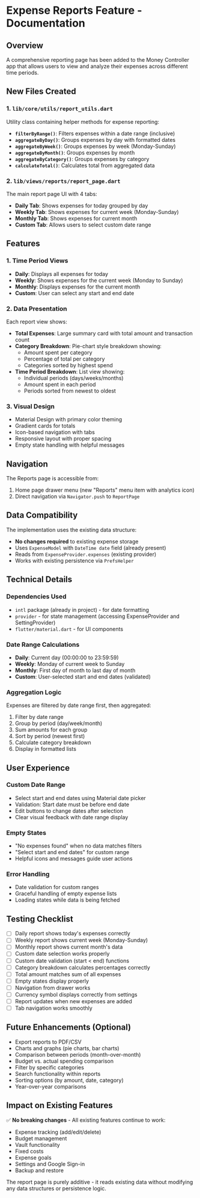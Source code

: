# Expense Reports Feature - Documentation

## Overview
A comprehensive reporting page has been added to the Money Controller app that allows users to view and analyze their expenses across different time periods.

## New Files Created

### 1. `lib/core/utils/report_utils.dart`
Utility class containing helper methods for expense reporting:
- **`filterByRange()`**: Filters expenses within a date range (inclusive)
- **`aggregateByDay()`**: Groups expenses by day with formatted dates
- **`aggregateByWeek()`**: Groups expenses by week (Monday-Sunday)
- **`aggregateByMonth()`**: Groups expenses by month
- **`aggregateByCategory()`**: Groups expenses by category
- **`calculateTotal()`**: Calculates total from aggregated data

### 2. `lib/views/reports/report_page.dart`
The main report page UI with 4 tabs:
- **Daily Tab**: Shows expenses for today grouped by day
- **Weekly Tab**: Shows expenses for current week (Monday-Sunday)
- **Monthly Tab**: Shows expenses for current month
- **Custom Tab**: Allows users to select custom date range

## Features

### 1. Time Period Views
- **Daily**: Displays all expenses for today
- **Weekly**: Shows expenses for the current week (Monday to Sunday)
- **Monthly**: Displays expenses for the current month
- **Custom**: User can select any start and end date

### 2. Data Presentation
Each report view shows:
- **Total Expenses**: Large summary card with total amount and transaction count
- **Category Breakdown**: Pie-chart style breakdown showing:
  - Amount spent per category
  - Percentage of total per category
  - Categories sorted by highest spend
- **Time Period Breakdown**: List view showing:
  - Individual periods (days/weeks/months)
  - Amount spent in each period
  - Periods sorted from newest to oldest

### 3. Visual Design
- Material Design with primary color theming
- Gradient cards for totals
- Icon-based navigation with tabs
- Responsive layout with proper spacing
- Empty state handling with helpful messages

## Navigation
The Reports page is accessible from:
1. Home page drawer menu (new "Reports" menu item with analytics icon)
2. Direct navigation via `Navigator.push` to `ReportPage`

## Data Compatibility
The implementation uses the existing data structure:
- **No changes required** to existing expense storage
- Uses `ExpenseModel` with `DateTime date` field (already present)
- Reads from `ExpenseProvider.expenses` (existing provider)
- Works with existing persistence via `PrefsHelper`

## Technical Details

### Dependencies Used
- `intl` package (already in project) - for date formatting
- `provider` - for state management (accessing ExpenseProvider and SettingProvider)
- `flutter/material.dart` - for UI components

### Date Range Calculations
- **Daily**: Current day (00:00:00 to 23:59:59)
- **Weekly**: Monday of current week to Sunday
- **Monthly**: First day of month to last day of month
- **Custom**: User-selected start and end dates (validated)

### Aggregation Logic
Expenses are filtered by date range first, then aggregated:
1. Filter by date range
2. Group by period (day/week/month)
3. Sum amounts for each group
4. Sort by period (newest first)
5. Calculate category breakdown
6. Display in formatted lists

## User Experience

### Custom Date Range
- Select start and end dates using Material date picker
- Validation: Start date must be before end date
- Edit buttons to change dates after selection
- Clear visual feedback with date range display

### Empty States
- "No expenses found" when no data matches filters
- "Select start and end dates" for custom range
- Helpful icons and messages guide user actions

### Error Handling
- Date validation for custom ranges
- Graceful handling of empty expense lists
- Loading states while data is being fetched

## Testing Checklist
- [ ] Daily report shows today's expenses correctly
- [ ] Weekly report shows current week (Monday-Sunday)
- [ ] Monthly report shows current month's data
- [ ] Custom date selection works properly
- [ ] Custom date validation (start < end) functions
- [ ] Category breakdown calculates percentages correctly
- [ ] Total amount matches sum of all expenses
- [ ] Empty states display properly
- [ ] Navigation from drawer works
- [ ] Currency symbol displays correctly from settings
- [ ] Report updates when new expenses are added
- [ ] Tab navigation works smoothly

## Future Enhancements (Optional)
- Export reports to PDF/CSV
- Charts and graphs (pie charts, bar charts)
- Comparison between periods (month-over-month)
- Budget vs. actual spending comparison
- Filter by specific categories
- Search functionality within reports
- Sorting options (by amount, date, category)
- Year-over-year comparisons

## Impact on Existing Features
✅ **No breaking changes** - All existing features continue to work:
- Expense tracking (add/edit/delete)
- Budget management
- Vault functionality
- Fixed costs
- Expense goals
- Settings and Google Sign-in
- Backup and restore

The report page is purely additive - it reads existing data without modifying any data structures or persistence logic.

